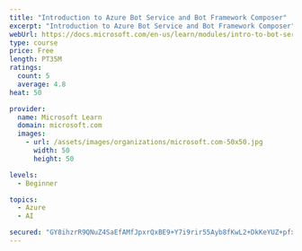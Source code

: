 ```yaml
---
title: "Introduction to Azure Bot Service and Bot Framework Composer"
excerpt: "Introduction to Azure Bot Service and Bot Framework Composer"
webUrl: https://docs.microsoft.com/en-us/learn/modules/intro-to-bot-service-bot-framework-composer/
type: course
price: Free
length: PT35M
ratings:
  count: 5
  average: 4.8
heat: 50

provider:
  name: Microsoft Learn
  domain: microsoft.com
  images:
    - url: /assets/images/organizations/microsoft.com-50x50.jpg
      width: 50
      height: 50

levels:
  - Beginner

topics:
  - Azure
  - AI

secured: "GY8ihzrR9QNuZ4SaEfAMfJpxrQxBE9+Y7i9rir55Ayb8fKwL2+DkKeYUZ+pfxOr2EQxe1vD6YmDH3JWg9wXB46e/5slL2QwW2TksIpIO+P5uaRBOPdRJcS0KR1avFoJsWDt/Zp4xnh9rSA4rQocuKbGPGhlpIp4021ixZ4LiXlAHrJ71OGr8I6872fekzZA/8VaLCyYPOx1z0bWVSUkchJQIMpQiuc6KjQxfERtCU3OAArUelAIMHek4oVrwp7NrZKv9c+ZSVC9g8y3NLwbdvAQ6XpcUW69RyDE7KzYd/Eq5Q4kTJwvsUKZejhS9TKxWCNVWcCfxFM4IsP6SUksR8ncTO+d4BK1iE1Wl4P6m8eGgawu3Iy/Yd4jTMT/bInFGMksQBB/Z8zhOsXr4/XNhSKdsU7noF+BxmhvYeAe/TJs=;yFFhmKM8soiB/L/slvJJjw=="
---
```


